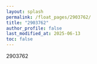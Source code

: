 ```yaml
---
layout: splash
permalink: /float_pages/2903762/
title: "2903762"
author_profile: false
last_modified_at: 2025-06-13
toc: false
---
```

 
2903762
